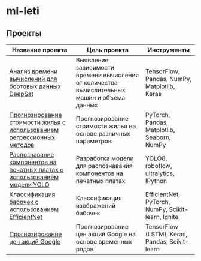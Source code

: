 # ml-leti

## Проекты

| Название проекта | Цель проекта | Инструменты |
|---------------------------------------|--------------|-------------|
| [Анализ времени вычислений для бортовых данных DeepSat](https://github.com/iLvoznyi/ml-leti/blob/main/Анализ%20времени%20вычислений%20для%20бортовых%20данных%20DeepSat/deepsat_analysis.ipynb) | Выявление зависимости времени вычисления от количества вычислительных машин и объема данных | TensorFlow, Pandas, NumPy, Matplotlib, Keras |
| [Прогнозирование стоимости жилья с использованием регрессионных методов](https://github.com/iLvoznyi/ml-leti/blob/main/Прогнозирование%20стоимости%20жилья%20с%20использованием%20регрессионных%20методов/house_price_regression.ipynb) | Прогнозирование стоимости жилья на основе различных параметров | PyTorch, Pandas, Matplotlib, Seaborn, NumPy |
| [Распознавание компонентов на печатных платах с использованием модели YOLO](https://github.com/iLvoznyi/ml-leti/blob/main/Распознавание%20компонентов%20на%20печатных%20платах%20с%20использованием%20модели%20YOLO/pcb_component_recognition.ipynb) | Разработка модели для распознавания компонентов на печатных платах | YOLO8, roboflow, ultralytics, IPython |
| [Классификация бабочек с использованием EfficientNet](https://github.com/iLvoznyi/ml-leti/blob/main/Классификация%20бабочек%20с%20использованием%20EfficientNet/butterfly_species_classification.ipynb) | Классификация изображений бабочек | EfficientNet, PyTorch, NumPy, Scikit-learn, Ignite |
| [Прогнозирование цен акций Google](https://github.com/iLvoznyi/ml-leti/blob/main/Прогнозирование%20цен%20акций%20Google/google_stock_price_prediction.ipynb) | Прогнозирование цен акций Google на основе временных рядов | TensorFlow (LSTM), Keras, Pandas, Scikit-learn |
